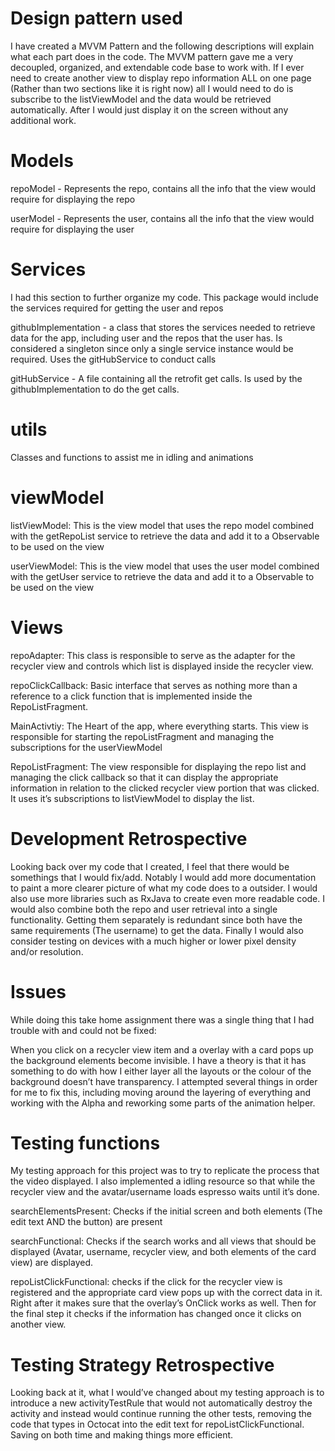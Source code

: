 # Design pattern used
I have created a MVVM Pattern and the following descriptions will explain what each part does in the code. The MVVM pattern gave me a very decoupled, organized, and extendable code base to work with. If I ever need to create another view to display repo information ALL on one page (Rather than two sections like it is right now) all I would need to do is subscribe to the listViewModel and the data would be retrieved automatically. After I would just display it on the screen without any additional work.

# Models
repoModel - Represents the repo, contains all the info that the view would require for displaying the repo

userModel - Represents the user, contains all the info that the view would require for displaying the user

# Services
I had this section to further organize my code. This package would include the services required for getting the user and repos

githubImplementation - a class that stores the services needed to retrieve data for the app, including user and the repos that the user has. Is considered a singleton since only a single service instance would be required. Uses the gitHubService to conduct calls

gitHubService - A file containing all the retrofit get calls. Is used by the githubImplementation to do the get calls.

# utils
Classes and functions to assist me in idling and animations

# viewModel
listViewModel: This is the view model that uses the repo model combined with the getRepoList service to retrieve the data and add it to a Observable to be used on the view

userViewModel: This is the view model that uses the user model combined with the getUser service to retrieve the data and add it to a Observable to be used on the view

# Views
repoAdapter: This class is responsible to serve as the adapter for the recycler view and controls which list is displayed inside the recycler view.

repoClickCallback: Basic interface that serves as nothing more than a reference to a click function that is implemented inside the RepoListFragment.

MainActivtiy: The Heart of the app, where everything starts. This view is responsible for starting the repoListFragment and managing the subscriptions for the userViewModel

RepoListFragment: The view responsible for displaying the repo list and managing the click callback so that it can display the appropriate information in relation to the clicked recycler view portion that was clicked. It uses it’s subscriptions to listViewModel to display the list.

# Development Retrospective
Looking back over my code that I created, I feel that there would be somethings that I would fix/add. Notably I would add more documentation to paint a more clearer picture of what my code does to a outsider. I would also use more libraries such as RxJava to create even more readable code. I would also combine both the repo and user retrieval into a single functionality. Getting them separately is redundant since both have the same requirements (The username) to get the data. Finally I would also consider testing on devices with a much higher or lower pixel density and/or resolution.

# Issues
While doing this take home assignment there was a single thing that I had trouble with and could not be fixed:

When you click on a recycler view item and a overlay with a card pops up the background elements become invisible. I have a theory is that it has something to do with how I either layer all the layouts or the colour of the background doesn’t have transparency. I attempted several things in order for me to fix this, including moving around the layering of everything and working with the Alpha and reworking some parts of the animation helper.

# Testing functions

My testing approach for this project was to try to replicate the process that the video displayed. I also implemented a idling resource so that while the recycler view and the avatar/username loads espresso waits until it’s done.

searchElementsPresent: Checks if the initial screen and both elements (The edit text AND the button) are present

searchFunctional: Checks if the search works and all views that should be displayed (Avatar, username, recycler view, and both elements of the card view) are displayed.

repoListClickFunctional: checks if the click for the recycler view is registered and the appropriate card view pops up with the correct data in it. Right after it makes sure that the overlay’s OnClick works as well. Then for the final step it checks if the information has changed once it clicks on another view.

# Testing Strategy Retrospective
Looking back at it, what I would’ve changed about my testing approach is to introduce a new activityTestRule that would not automatically destroy the activity and instead would continue running the other tests, removing the code that types in Octocat into the edit text for repoListClickFunctional. Saving on both time and making things more efficient.
